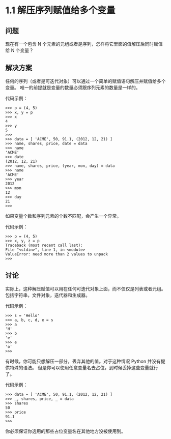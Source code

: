

# 1.1 解压序列赋值给多个变量

## 问题

现在有一个包含 N 个元素的元组或者是序列，怎样将它里面的值解压后同时赋值给 N 个变量？

## 解决方案

任何的序列（或者是可迭代对象）可以通过一个简单的赋值语句解压并赋值给多个变量。 唯一的前提就是变量的数量必须跟序列元素的数量是一样的。

代码示例：

    
    
    >>> p = (4, 5)
    >>> x, y = p
    >>> x
    4
    >>> y
    5
    >>>
    >>> data = [ 'ACME', 50, 91.1, (2012, 12, 21) ]
    >>> name, shares, price, date = data
    >>> name
    'ACME'
    >>> date
    (2012, 12, 21)
    >>> name, shares, price, (year, mon, day) = data
    >>> name
    'ACME'
    >>> year
    2012
    >>> mon
    12
    >>> day
    21
    >>>
    

如果变量个数和序列元素的个数不匹配，会产生一个异常。

代码示例：

    
    
    >>> p = (4, 5)
    >>> x, y, z = p
    Traceback (most recent call last):
    File "<stdin>", line 1, in <module>
    ValueError: need more than 2 values to unpack
    >>>
    

## 讨论

实际上，这种解压赋值可以用在任何可迭代对象上面，而不仅仅是列表或者元组。 包括字符串，文件对象，迭代器和生成器。

代码示例：

    
    
    >>> s = 'Hello'
    >>> a, b, c, d, e = s
    >>> a
    'H'
    >>> b
    'e'
    >>> e
    'o'
    >>>
    

有时候，你可能只想解压一部分，丢弃其他的值。对于这种情况 Python 并没有提供特殊的语法。 但是你可以使用任意变量名去占位，到时候丢掉这些变量就行了。

代码示例：

    
    
    >>> data = [ 'ACME', 50, 91.1, (2012, 12, 21) ]
    >>> _, shares, price, _ = data
    >>> shares
    50
    >>> price
    91.1
    >>>
    

你必须保证你选用的那些占位变量名在其他地方没被使用到。

